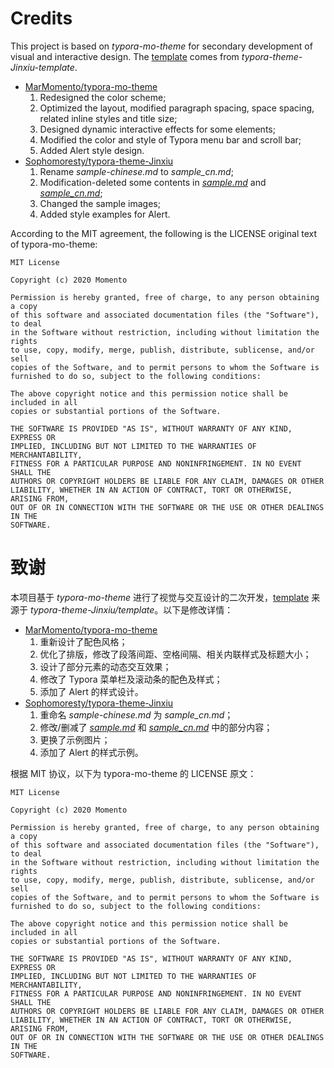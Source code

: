 # Credits

This project is based on *typora-mo-theme* for secondary development of visual and interactive design. The [template](template/) comes from *typora-theme-Jinxiu-template*. 

- [MarMomento/typora-mo-theme](https://github.com/MarMomento/typora-mo-theme)
    1. Redesigned the color scheme;
    2. Optimized the layout, modified paragraph spacing, space spacing, related inline styles and title size;
    3. Designed dynamic interactive effects for some elements;
    4. Modified the color and style of Typora menu bar and scroll bar;
    5. Added Alert style design.
- [Sophomoresty/typora-theme-Jinxiu](https://github.com/Sophomoresty/typora-theme-Jinxiu)
    1. Rename *sample-chinese.md* to *sample_cn.md*;
    2. Modification-deleted some contents in *[sample.md](./template/sample.md)* and *[sample_cn.md](./template/sample_cn.md)*;
    3. Changed the sample images;
    4. Added style examples for Alert.

According to the MIT agreement, the following is the LICENSE original text of typora-mo-theme:

```
MIT License

Copyright (c) 2020 Momento

Permission is hereby granted, free of charge, to any person obtaining a copy
of this software and associated documentation files (the "Software"), to deal
in the Software without restriction, including without limitation the rights
to use, copy, modify, merge, publish, distribute, sublicense, and/or sell
copies of the Software, and to permit persons to whom the Software is
furnished to do so, subject to the following conditions:

The above copyright notice and this permission notice shall be included in all
copies or substantial portions of the Software.

THE SOFTWARE IS PROVIDED "AS IS", WITHOUT WARRANTY OF ANY KIND, EXPRESS OR
IMPLIED, INCLUDING BUT NOT LIMITED TO THE WARRANTIES OF MERCHANTABILITY,
FITNESS FOR A PARTICULAR PURPOSE AND NONINFRINGEMENT. IN NO EVENT SHALL THE
AUTHORS OR COPYRIGHT HOLDERS BE LIABLE FOR ANY CLAIM, DAMAGES OR OTHER
LIABILITY, WHETHER IN AN ACTION OF CONTRACT, TORT OR OTHERWISE, ARISING FROM,
OUT OF OR IN CONNECTION WITH THE SOFTWARE OR THE USE OR OTHER DEALINGS IN THE
SOFTWARE.
```



# 致谢

本项目基于 *typora-mo-theme* 进行了视觉与交互设计的二次开发，[template](template/) 来源于 *typora-theme-Jinxiu/template*。以下是修改详情：

- [MarMomento/typora-mo-theme](https://github.com/MarMomento/typora-mo-theme)
    1. 重新设计了配色风格；
    2. 优化了排版，修改了段落间距、空格间隔、相关内联样式及标题大小；
    3. 设计了部分元素的动态交互效果；
    4. 修改了 Typora 菜单栏及滚动条的配色及样式；
    5. 添加了 Alert 的样式设计。
- [Sophomoresty/typora-theme-Jinxiu](https://github.com/Sophomoresty/typora-theme-Jinxiu)
    1. 重命名 *sample-chinese.md* 为 *sample_cn.md*；
    2. 修改/删减了 *[sample.md](./template/sample.md)* 和 *[sample_cn.md](./template/sample_cn.md)* 中的部分内容；
    3. 更换了示例图片；
    4. 添加了 Alert 的样式示例。

根据 MIT 协议，以下为 typora-mo-theme 的 LICENSE 原文：

```
MIT License

Copyright (c) 2020 Momento

Permission is hereby granted, free of charge, to any person obtaining a copy
of this software and associated documentation files (the "Software"), to deal
in the Software without restriction, including without limitation the rights
to use, copy, modify, merge, publish, distribute, sublicense, and/or sell
copies of the Software, and to permit persons to whom the Software is
furnished to do so, subject to the following conditions:

The above copyright notice and this permission notice shall be included in all
copies or substantial portions of the Software.

THE SOFTWARE IS PROVIDED "AS IS", WITHOUT WARRANTY OF ANY KIND, EXPRESS OR
IMPLIED, INCLUDING BUT NOT LIMITED TO THE WARRANTIES OF MERCHANTABILITY,
FITNESS FOR A PARTICULAR PURPOSE AND NONINFRINGEMENT. IN NO EVENT SHALL THE
AUTHORS OR COPYRIGHT HOLDERS BE LIABLE FOR ANY CLAIM, DAMAGES OR OTHER
LIABILITY, WHETHER IN AN ACTION OF CONTRACT, TORT OR OTHERWISE, ARISING FROM,
OUT OF OR IN CONNECTION WITH THE SOFTWARE OR THE USE OR OTHER DEALINGS IN THE
SOFTWARE.
```

